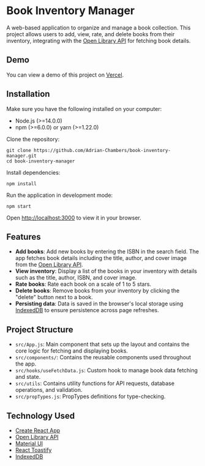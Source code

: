 # Book Inventory Manager

A web-based application to organize and manage a book collection. This project allows users to add, view, rate, and delete books from their inventory, integrating with the [Open Library API](https://openlibrary.org/developers/api) for fetching book details.

## Demo

You can view a demo of this project on [Vercel](https://book-inventory-manager-chi.vercel.app/).

## Installation

Make sure you have the following installed on your computer:
- Node.js (>=14.0.0)
- npm (>=6.0.0) or yarn (>=1.22.0)

Clone the repository:
```
git clone https://github.com/Adrian-Chambers/book-inventory-manager.git
cd book-inventory-manager
```

Install dependencies:
```
npm install
```

Run the application in development mode:
```
npm start
```

Open [http://localhost:3000](http://localhost:3000) to view it in your browser.

## Features

- **Add books**: Add new books by entering the ISBN in the search field. The app fetches book details including the title, author, and cover image from the [Open Library API](https://openlibrary.org/developers/api).
- **View inventory**: Display a list of the books in your inventory with details such as the title, author, ISBN, and cover image.
- **Rate books**: Rate each book on a scale of 1 to 5 stars.
- **Delete books**: Remove books from your inventory by clicking the "delete" button next to a book.
- **Persisting data**: Data is saved in the browser's local storage using [IndexedDB](https://www.npmjs.com/package/idb) to ensure persistence across page refreshes.

## Project Structure

- `src/App.js`: Main component that sets up the layout and contains the core logic for fetching and displaying books.
- `src/components/`: Contains the reusable components used throughout the app.
- `src/hooks/useFetchData.js`: Custom hook to manage book data fetching and state.
- `src/utils`: Contains utility functions for API requests, database operations, and validation.
- `src/propTypes.js`: PropTypes definitions for type-checking.

## Technology Used

- [Create React App](https://create-react-app.dev/)
- [Open Library API](https://openlibrary.org/developers/api)
- [Material UI](https://mui.com/material-ui/)
- [React Toastify](https://www.npmjs.com/package/react-toastify)
- [IndexedDB](https://www.npmjs.com/package/idb)
